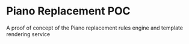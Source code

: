 # Piano Replacement POC
A proof of concept of the Piano replacement rules engine and template rendering service
